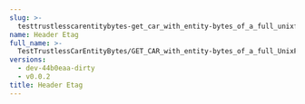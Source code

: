 ```yaml
---
slug: >-
  testtrustlesscarentitybytes-get_car_with_entity-bytes_of_a_full_unixfs_file_(accept_header)-header_etag
name: Header Etag
full_name: >-
  TestTrustlessCarEntityBytes/GET_CAR_with_entity-bytes_of_a_full_UnixFS_file_(Accept_Header)/Header_Etag
versions:
  - dev-44b0eaa-dirty
  - v0.0.2
title: Header Etag
---
```


